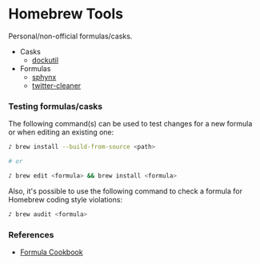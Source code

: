# Homebrew Tools

Personal/non-official formulas/casks.

- Casks
  - [dockutil](https://github.com/kcrawford/dockutil)
- Formulas
  - [sphynx](https://github.com/hpedrorodrigues/sphynx)
  - [twitter-cleaner](https://github.com/hpedrorodrigues/twitter-cleaner)

### Testing formulas/casks

The following command(s) can be used to test changes for a new formula or when
editing an existing one:

```bash
♪ brew install --build-from-source <path>

# or

♪ brew edit <formula> && brew install <formula>
```

Also, it's possible to use the following command to check a formula for Homebrew
coding style violations:

```bash
♪ brew audit <formula>
```

### References

- [Formula Cookbook](https://docs.brew.sh/Formula-Cookbook)

